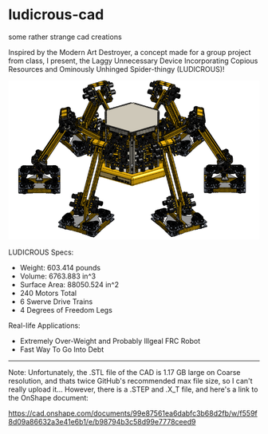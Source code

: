 
# ludicrous-cad

some rather strange cad creations

Inspired by the Modern Art Destroyer, a concept made for a group project from class, I present, the Laggy Unnecessary Device Incorporating Copious Resources and Ominously Unhinged Spider-thingy (LUDICROUS)!

![](</ludicrous.png>)

LUDICROUS Specs:
- Weight: 603.414 pounds
- Volume: 6763.883 in^3
- Surface Area: 88050.524 in^2
- 240 Motors Total
- 6 Swerve Drive Trains
- 4 Degrees of Freedom Legs

Real-life Applications:
- Extremely Over-Weight and Probably Illgeal FRC Robot
- Fast Way To Go Into Debt

---

Note: Unfortunately, the .STL file of the CAD is 1.17 GB large on Coarse resolution, and thats twice GitHub's recommended max file size, so I can't really upload it... However, there is a .STEP and .X_T file, and here's a link to the OnShape document:

https://cad.onshape.com/documents/99e87561ea6dabfc3b68d2fb/w/f559f8d09a86632a3e41e6b1/e/b98794b3c58d99e7778ceed9